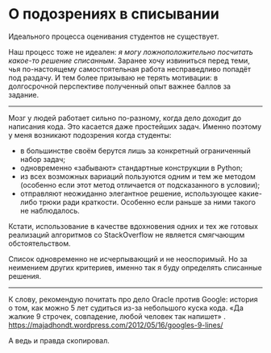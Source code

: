 # О подозрениях в списывании

Идеального процесса оценивания студентов не существует.

Наш процесс тоже не идеален: *я могу ложноположительно посчитать какое-то решение списанным*. Заранее хочу извиниться перед теми, чья по-настоящему самостоятельная работа несправедливо попадёт под раздачу. И тем более призываю не терять мотивации: в долгосрочной перспективе полученный опыт важнее баллов за задание.

---

Мозг у людей работает сильно по-разному, когда дело доходит до написания кода. Это касается даже простейших задач. Именно поэтому у меня возникают подозрения когда студенты:

* в большинстве своём берутся лишь за конкретный ограниченный набор задач;
* одновременно «забывают» стандартные конструкции в Python;
* из всех возможных вариаций пользуются одним и тем же методом (особенно если этот метод отличается от подсказанного в условии);
* отправляют неожиданно элегантное решение, использующее какие-либо трюки ради краткости. Особенно если раньше за ними такого не наблюдалось.

Кстати, использование в качестве вдохновения одних и тех же готовых реализаций алгоритмов со StackOverflow не является смягчающим обстоятельством.

Список одновременно не исчерпывающий и не неоспоримый. Но за неимением других критериев, именно так я буду определять списанные решения.

---

К слову, рекомендую почитать про дело Oracle против Google: история о том, как можно 5 лет судиться из-за небольшого куска кода. «Да жалкие 9 строчек, совпадение, любой человек так напишет» .
https://majadhondt.wordpress.com/2012/05/16/googles-9-lines/

А ведь и правда скопировал.
